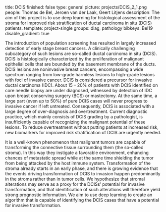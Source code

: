 title: DCIS
finished: false
type: general
picture: projects/DCIS_2_1.png
people: Thomas de Bel, Jeroen van der Laak, Geert Litjens
description: The aim of this project is to use deep learning for histological assessment of the stroma for improved risk stratification of ductal carcinoma in situ (DCIS) patients.
template: project-single
groups: diag, pathology
bibkeys: Bel19
disable_gradient: true

The introduction of population screening has resulted in largely increased detection of early stage breast cancers. A clinically challenging subcategory of such lesions are so-called ductal carcinoma in situ (DCIS). DCIS is histologically characterized by the proliferation of malignant epithelial cells that are bounded by the basement membrane of the ducts. DCIS lesions are noninvasive breast cancers, encompassing a wide spectrum ranging from low-grade harmless lesions to high-grade lesions with foci of invasive cancer. DCIS is considered a precursor for invasive ductal carcinoma (IDC). About 15 – 20% of patients with DCIS identified on core needle biopsy are under diagnosed, witnessed by detection of IDC upon breast conserving surgery (BCS) or mastectomy. At the same time, a large part (even up to 50%) of pure DCIS cases will never progress to invasive cancer if left untreated. Consequently, DCIS is associated with a large degree of over-diagnosis and overtreatment. Current diagnostic practice, which mainly consists of DCIS grading by a pathologist, is insufficiently capable of recognizing the malignant potential of these lesions. To reduce overtreatment without putting patients at increased risk, new biomarkers for improved risk stratification of DCIS are urgently needed.

It is a well-known phenomenon that malignant tumors are capable of transforming the connective tissue surrounding them (the so-called stroma). In this way they instigate a favorable environment, enhancing chances of metastatic spread while at the same time shielding the tumor from being attacked by the host immune system. Transformation of the stroma already starts in an early phase, and there is growing evidence that the events driving transformation of DCIS to invasion happen predominantly in the stroma rather than in tumor cells. We hypothesize that stromal alterations may serve as a proxy for the DCISs’ potential for invasive transformation, and that identification of such alterations will therefore yield strong prognostic information. We aim to use deep learning to create an algorithm that is capable of identifying the DCIS cases that have a potential for invasive transformation.
